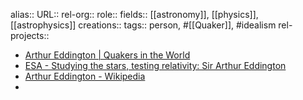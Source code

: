 alias::
URL::
rel-org::
role::
fields:: [[astronomy]], [[physics]], [[astrophysics]]
creations::
tags:: person, #[[Quaker]], #idealism
rel-projects::


- [Arthur Eddington | Quakers in the World](https://www.quakersintheworld.org/quakers-in-action/357/Arthur-Eddington)
- [ESA - Studying the stars, testing relativity: Sir Arthur Eddington](https://www.esa.int/Science_Exploration/Space_Science/Studying_the_stars_testing_relativity_Sir_Arthur_Eddington)
- [Arthur Eddington - Wikipedia](https://en.wikipedia.org/wiki/Arthur_Eddington)
-
